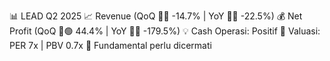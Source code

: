 📊 LEAD Q2 2025
📈 Revenue (QoQ 🔻🔴 -14.7% | YoY 🔻🔴 -22.5%)
💰 Net Profit (QoQ 🔼🟢 44.4% | YoY 🔻🔴 -179.5%)
💡 Cash Operasi: Positif
🧮 Valuasi: PER 7x | PBV 0.7x
🧱 Fundamental perlu dicermati
